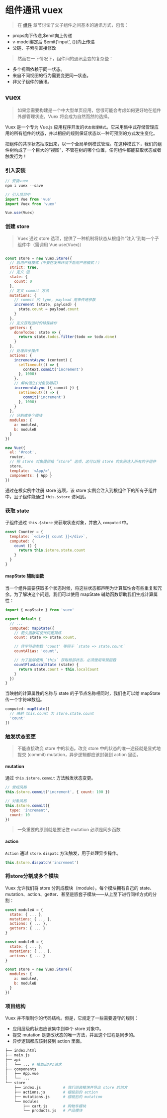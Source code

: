# 组件通讯 vuex

> 在 [组件](FE/VUE/base/组件.html#1-父子组件通信) 章节讨论了父子组件之间基本的通讯方式，包含：

- props向下传递,$emit向上传递
- v-model绑定后 $emit('input', {})向上传递
- 父链、子索引直接修改

> 然而在一下情况下，组件间的通讯会变的复杂些：

- 多个视图依赖于同一状态。   
- 来自不同视图的行为需要变更同一状态。  
- 非父子组件的通讯。

## vuex

> 如果您需要构建是一个中大型单页应用，您很可能会考虑如何更好地在组件外部管理状态，Vuex 将会成为自然而然的选择。

Vuex 是一个专为 Vue.js 应用程序开发的`状态管理模式`。它采用集中式存储管理应用的所有组件的状态，并以相应的规则保证状态以一种可预测的方式发生变化。

把组件的共享状态抽取出来，以一个全局单例模式管理。在这种模式下，我们的组件树构成了一个巨大的“视图”，不管在树的哪个位置，任何组件都能获取状态或者触发行为！


### 引入安装

```js
// 安装vuex
npm i vuex --save

// 引入项目中
import Vue from 'vue'
import Vuex from 'vuex'

Vue.use(Vuex)
```

### 创建 store

> Vuex 通过 store 选项，提供了一种机制将状态从根组件“注入”到每一个子组件中（需调用 Vue.use(Vuex)）

```js

const store = new Vuex.Store({
  // 启用严格模式（不要在发布环境下启用严格模式！）
  strict: true,
  // 定义 值
  state: {
    count: 0
  },
  // 定义 commit 方法
  mutations: {
    // commit 的 type, payload 用来传递参数
    increment (state, payload) {
      state.count = payload.count
    }
  },
  // 定义获取值时的特殊操作
  getters: {
    doneTodos: state => {
      return state.todos.filter(todo => todo.done)
    }
  },
  // 处理异步操作
  actions: {
    incrementAsync (context) {
      setTimeout(() => {
        context.commit('increment')
      }, 1000)
    }，
    // 解构语法(对象说明符)
    incrementAsync ({ commit }) {
      setTimeout(() => {
        commit('increment')
      }, 1000)
    }
  },
  // 分割成多个模块
  modules: {
    a: moduleA,
    b: moduleB
  }
})

new Vue({
  el: '#root',
  router,
  // 把 store 对象提供给 “store” 选项，这可以把 store 的实例注入所有的子组件
  store,
  template: '<App/>',
  components: { App }
})
```

通过在根实例中注册 store 选项，该 store 实例会注入到根组件下的所有子组件中，且子组件能通过 `this.$store` 访问到。

### 获取 state

子组件通过 `this.$store` 来获取状态对象，并放入 `computed` 中。

```js
const Counter = {
  template: `<div>{{ count }}</div>`,
  computed: {
    count () {
      return this.$store.state.count
    }
  }
}
```

#### mapState 辅助函数

当一个组件需要获取多个状态时候，将这些状态都声明为计算属性会有些重复和冗余。为了解决这个问题，我们可以使用 mapState 辅助函数帮助我们生成计算属性：

```js
import { mapState } from 'vuex'

export default {
  // ...
  computed: mapState({
    // 箭头函数可使代码更简练
    count: state => state.count,

    // 传字符串参数 'count' 等同于 `state => state.count`
    countAlias: 'count',

    // 为了能够使用 `this` 获取局部状态，必须使用常规函数
    countPlusLocalState (state) {
      return state.count + this.localCount
    }
  })
}
```

当映射的计算属性的名称与 state 的子节点名称相同时，我们也可以给 mapState 传一个字符串数组。

```js
computed: mapState([
  // 映射 this.count 为 store.state.count
  'count'
])
```

### 触发状态变更

> 不能直接改变 store 中的状态。改变 store 中的状态的唯一途径就是显式地提交 (commit) mutation，异步逻辑都应该封装到 action 里面。

#### mutation

通过 `this.$store.commit` 方法触发状态变更。


```js
// 常规风格
this.$store.commit('increment', { count: 100 })

// 对象风格
this.$store.commit({
  type: 'increment',
  count: 10
})
```

> 一条重要的原则就是要记住 mutation 必须是同步函数

#### action

`Action` 通过 `store.dispatc` 方法触发，用于处理异步操作。

```js
this.$store.dispatch('increment')
```

### 将store分割成多个模块

Vuex 允许我们将 store 分割成模块（module）。每个模块拥有自己的 state、mutation、action、getter、甚至是嵌套子模块——从上至下进行同样方式的分割：

```js
const moduleA = {
  state: { ... },
  mutations: { ... },
  actions: { ... },
  getters: { ... }
}

const moduleB = {
  state: { ... },
  mutations: { ... },
  actions: { ... }
}

const store = new Vuex.Store({
  modules: {
    a: moduleA,
    b: moduleB
  }
})

```

### 项目结构

Vuex 并不限制你的代码结构。但是，它规定了一些需要遵守的规则：

- 应用层级的状态应该集中到单个 store 对象中。
- 提交 mutation 是更改状态的唯一方法，并且这个过程是同步的。
- 异步逻辑都应该封装到 action 里面。

```bash
├── index.html
├── main.js
├── api
│   └── ... # 抽取出API请求
├── components
│   ├── App.vue
│   └── ...
└── store
    ├── index.js          # 我们组装模块并导出 store 的地方
    ├── actions.js        # 根级别的 action
    ├── mutations.js      # 根级别的 mutation
    └── modules
        ├── cart.js       # 购物车模块
        └── products.js   # 产品模块
```
